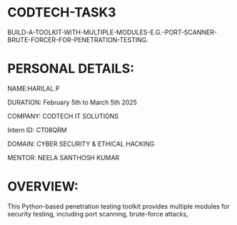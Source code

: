 # CODTECH-TASK3
BUILD-A-TOOLKIT-WITH-MULTIPLE-MODULES-E.G.-PORT-SCANNER-BRUTE-FORCER-FOR-PENETRATION-TESTING.
# PERSONAL DETAILS:
NAME:HARILAL.P

DURATION: February 5th to March 5th 2025

COMPANY: CODTECH IT SOLUTIONS

Intern ID: CT08QRM

DOMAIN: CYBER SECURITY & ETHICAL HACKING

MENTOR: NEELA SANTHOSH KUMAR

# OVERVIEW:
This Python-based penetration testing toolkit provides multiple modules for security testing, including port scanning, brute-force attacks,
